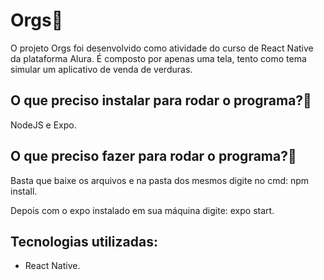 # Orgs🌱
O projeto Orgs foi desenvolvido como atividade do curso de React Native da plataforma Alura. É composto por apenas
uma tela, tento como tema simular um aplicativo de venda de verduras.

## O que preciso instalar para rodar o programa?🤔
NodeJS e Expo.

## O que preciso fazer para rodar o programa?🤔
Basta que baixe os arquivos e na pasta dos mesmos digite no cmd:
npm install.

Depois com o expo instalado em sua máquina digite:
expo start.

## Tecnologias utilizadas:
 - React Native.
